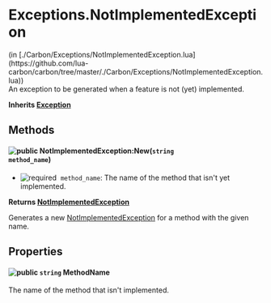 <h1 class="class-title">Exceptions.NotImplementedException</h1>
<span class="file-link">(in [./Carbon/Exceptions/NotImplementedException.lua](https://github.com/lua-carbon/carbon/tree/master/./Carbon/Exceptions/NotImplementedException.lua))</span><br/>
An exception to be generated when a feature is not (yet) implemented.

**Inherits [Exception](Classes/Exception)**

## Methods
#### ![public](https://img.shields.io/badge/%20-public-11b237.svg?style=flat-square) NotImplementedException:New(<code>string method_name</code>)
- ![required](https://img.shields.io/badge/%20-required-ff9600.svg?style=flat-square)&nbsp;&nbsp;`method_name`: The name of the method that isn't yet implemented.

**Returns  [NotImplementedException](Classes/Exceptions.NotImplementedException)**

Generates a new [NotImplementedException](Classes/Exceptions.NotImplementedException) for a method with the given name.


## Properties
#### ![public](https://img.shields.io/badge/%20-public-11b237.svg?style=flat-square) <code>string</code> MethodName
The name of the method that isn't implemented.

